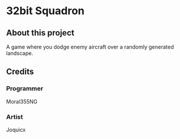 # 32bit Squadron
## About this project
A game where you dodge enemy aircraft over a randomly generated landscape.
## Credits
### Programmer
Moral355NG
### Artist
Joquicx
